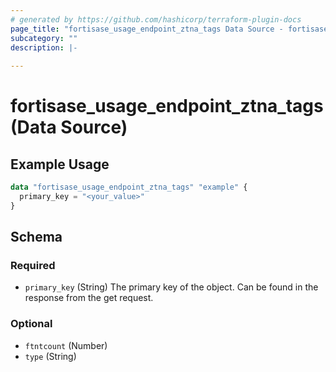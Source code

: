 ```yaml
---
# generated by https://github.com/hashicorp/terraform-plugin-docs
page_title: "fortisase_usage_endpoint_ztna_tags Data Source - fortisase"
subcategory: ""
description: |-
  
---
```


# fortisase_usage_endpoint_ztna_tags (Data Source)



## Example Usage

```terraform
data "fortisase_usage_endpoint_ztna_tags" "example" {
  primary_key = "<your_value>"
}
```

<!-- schema generated by tfplugindocs -->
## Schema

### Required

- `primary_key` (String) The primary key of the object. Can be found in the response from the get request.

### Optional

- `ftntcount` (Number)
- `type` (String)
